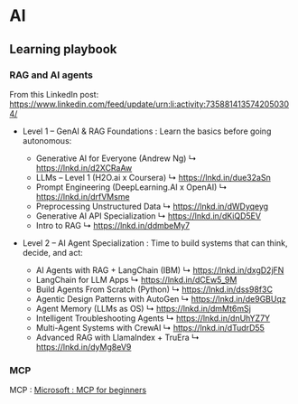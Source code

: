 # AI

## Learning playbook

### RAG and AI agents

From this LinkedIn post: https://www.linkedin.com/feed/update/urn:li:activity:7358814135742050304/

- Level 1 – GenAI & RAG Foundations : Learn the basics before going autonomous:
  - Generative AI for Everyone (Andrew Ng)
    ↳ https://lnkd.in/d2XCRaAw
  - LLMs – Level 1 (H2O.ai x Coursera)
    ↳ https://lnkd.in/due32aSn
  - Prompt Engineering (DeepLearning.AI x OpenAI)
    ↳ https://lnkd.in/drfVMsme
  - Preprocessing Unstructured Data
    ↳ https://lnkd.in/dWDyqeyg
  - Generative AI API Specialization
    ↳ https://lnkd.in/dKiQD5EV
  - Intro to RAG
    ↳ https://lnkd.in/ddmbeMy7
    
- Level 2 – AI Agent Specialization : Time to build systems that can think, decide, and act:
  - AI Agents with RAG + LangChain (IBM)
    ↳ https://lnkd.in/dxgD2jFN
  - LangChain for LLM Apps
    ↳ https://lnkd.in/dCEw5_9M
  - Build Agents From Scratch (Python)
    ↳ https://lnkd.in/dss98f3C
  - Agentic Design Patterns with AutoGen
    ↳ https://lnkd.in/de9GBUqz
  - Agent Memory (LLMs as OS)
    ↳ https://lnkd.in/dmMt6mSj
  - Intelligent Troubleshooting Agents
    ↳ https://lnkd.in/dnUhYZ7Y
  - Multi-Agent Systems with CrewAI
    ↳ https://lnkd.in/dTudrD55
  - Advanced RAG with LlamaIndex + TruEra
    ↳ https://lnkd.in/dyMg8eV9

### MCP

MCP : [Microsoft : MCP for beginners](https://www.youtube.com/playlist?list=PLlrxD0HtieHjYfVUpGl_-ai7D6FRBjV-d)
